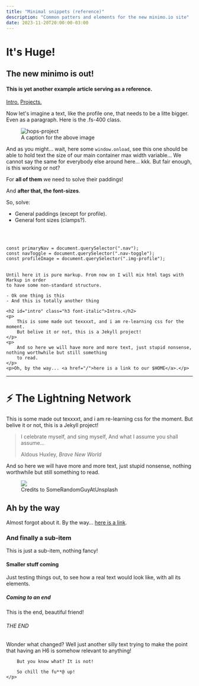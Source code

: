 ```yaml
---
title: "Minimal snippets (reference)"
description: "Common patters and elements for the new minimo.io site"
date: 2023-11-20T20:00:00-03:00
---
```

<div class="wrapper text-justify mt-5">
    <h1>It's Huge!</h1>
    <h2 id="wow">The new minimo is out!</h2>
    <h4>This is yet another example article serving as a reference.</h4>
    <a href="#intro">Intro.</a>
    <a href="#lightning">Projects.</a>
    <p class="fs-400">Now let's imagine a text, like the profile one, that needs to be a litte bigger.
        Even as a paragraph. Here is the .fs-400 class.
    </p>
    <figure>
        <img src="/images/project-lightning-beer.webp" alt="hops-project" class="img-rounded">
        <figcaption>A caption for the above image</figcaption> 
    </figure>
    <p>
        And as you might... wait, here some <code>window.onload</code>, see this one should be able to hold text the size of our main container max width variable... 
        We cannot say the same for everybody else around here... kkk. But fair enough, is this working or not?
    </p>
    <p>For <strong>all of them</strong> we need to solve their paddings!</p>
    <p>And <strong>after that, the font-sizes</strong>.</p>
    <p>So, solve:</p>
    <ul>
        <li>General paddings (except for profile).</li>
        <li>General font sizes (clamps?).</li>
    </ul>
    <br>
    <pre>
        <code>
const primaryNav = document.querySelector(".nav");
const navToggle = document.querySelector(".nav-toggle");
const profileImage = document.querySelector(".img-profile");</code>
    </pre>
</div>

<div class="wrapper mt-2">

    Until here it is pure markup. From now on I will mix html tags with Markup in order
    to have some non-standard structure.

    - Ok one thing is this
    - And this is totally another thing

    <h2 id="intro" class="h3 font-italic">Intro.</h2>
    <p>
        This is some made out texxxxt, and i am re-learning css for the moment.
        But belive it or not, this is a Jekyll project!
    </p>       
    <p>
        And so here we will have more and more text, just stupid nonsense, nothing worthwhile but still something
        to read.
    </p>
    <p>Oh, by the way... <a href="/">here is a link to our $HOME</a>.</p>
</div>
<hr>
<div class="wrapper wrapper-wide">
    <h1 id="lightning" class="h2 text-center">⚡️ The Lightning Network</h1>
    <p>
        This is some made out texxxxt, and i am re-learning css for the moment.
        But belive it or not, this is a Jekyll project!
    </p>
    <blockquote cite="https://www.poetryfoundation.org/poems/45477/song-of-myself-1892-version">
        <p>
            I celebrate myself, and sing myself,
            And what I assume you shall assume...
        </p>
        <footer>Aldous Huxley, <cite>Brave New World</cite></footer>
    </blockquote>
    <p>
        And so here we will have more and more text, just stupid nonsense, nothing worthwhile but still something
        to read.
    </p>
    <figure class="full-width">
        <img src="/images/project-betizen.webp" class="img-rounded">       
        <figcaption class="text-right">Credits to SomeRandomGuyAtUnsplash</figcaption> 
    </figure>            
    <h2>Ah by the way</h2>
    <p>Almost forgot about it. By the way... <a href="/blog/">here is a link</a>.</p>
    <h3>And finally a sub-item</h3>
    <p>This is just a sub-item, nothing fancy!</p>
    <h4 class="mb-0">Smaller stuff coming</h4>
    <p class="mt-0">Just testing things out, to see how a real text would look like, with all its elements.</p>
    <h5>Coming to an end</h5>
    <p>This is the end, beautiful friend!</p>
    <h6>THE END</h6>
    <p>Wonder what changed? Well just another silly text trying to make the point that having 
        an H6 is somehow relevant to anything!
        
        But you know what? It is not!
    
        So chill the fu**@ up!
    </p>
</div>
